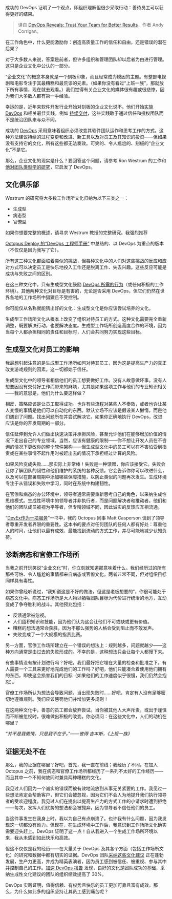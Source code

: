 
<!--
title: DevOps揭示：信任团队以获得更好的结果
cover: https://cdn.thenewstack.io/media/2024/06/c8614fac-red-stapler-devops-culture.jpg
-->

成功的 DevOps 证明了一个观点，即组织理解但很少采取行动：善待员工可以获得更好的结果。

> 译自 [DevOps Reveals: Trust Your Team for Better Results](https://thenewstack.io/devops-reveals-trust-your-team-for-better-results/)，作者 Andy Corrigan。

在工作角色中，什么更能激励你：创造高质量工作的信任和自由，还是错误的潜在后果？

对于大多数人来说，答案是前者，但许多组织和管理团队却以后者为由进行管理。这只是企业文化中公认的一部分。

“企业文化”的概念本身就是一个刻板印象，而且经常成为模因的主题。有整部电视剧和电影专注于其最糟糕和最荒谬的元素。（如果你没有看过“上班一族”，那就放下所有事情，现在就去观看。）我们觉得有关企业文化的媒体很有趣或很悲惨，因为我们大多数人都有第一手经验。

幸运的是，近年来软件开发行业开始对刻板的企业文化说不。他们开始[实施 DevOps](https://roadmap.sh/devops) 和相关最佳实践，例如 [持续交付](https://thenewstack.io/a-primer-continuous-integration-and-continuous-delivery-ci-cd/)，这些实践敢于通过信任和授权团队而不是统治团队来与众不同。

成功的 [DevOps](https://thenewstack.io/devops/) 采用意味着组织必须改变其软件团队运作和思考工作的方式。这种方法建议持续的过程变更和改进、新工具以及对员工及其知识的投资——但如果没有支持它的文化，所有这些都无法奏效。可笑的、令人尴尬的、刻板的“企业文化”不是它。

那么，企业文化的现实是什么？要回答这个问题，请参考 Ron Westrum 的工作和[他对团队类型学的研究](https://qualitysafety.bmj.com/content/13/suppl_2/ii22)，它启发了 DevOps。

## 文化俱乐部

Westrum 的研究将大多数工作场所文化归纳为以下三类之一：

- 生成型
- 病态型
- 官僚型

如果你想要完整的概述，请寻求 Westrum 教授的完整研究。我强烈推荐

[Octopus Deploy 的“DevOps 工程师手册”](https://octopus.com/devops/culture/workplace-topologies/) 中总结的、以 DevOps 为重点的版本（不仅仅是因为我写了它）。

所有这三种文化都面临着类似的挑战，但每种文化中的人们对这些挑战的反应和应对方式可以决定员工是快乐地投入工作还是脱离工作、失去兴趣。这些反应可能是成功与失败之间的区别。

在这三种文化中，只有生成型文化鼓励 [DevOps 所需的行为](https://thenewstack.io/best-practices-for-adopting-a-devops-culture/)（或任何积极的工作环境）。其他两种文化对目标是有害的，无论是否采用 DevOps，但它们仍然在世界各地的工作场所中猖獗且不受控制。

你可能仅从名称就能猜出好的文化：生成型文化是你应该尝试培养的文化。

生成型工作场所文化从根本上改变了组织对待员工的方式。这种文化需要完全重新调整，既要解决行动，也要解决态度。生成型工作场所创造高度合作的环境，因为当每个人都承担相同的责任和目标时，人们会共同努力实现这些目标。

## 生成型文化对员工的影响

我最想引起注意的是生成型工作场所如何对待其员工，因为这是提高生产力的真正改变游戏规则的因素。这一切都始于信任。

生成型文化中的领导者相信他们的员工想要做好工作。没有人故意做坏事。没有人想要因没有交付好工作而带来的麻烦，尤其是如果这项工作与他们的专业知识相关——我的意思是，他们为什么要这样做？

相反，策略应该是让员工取得成功。也许有些流程对某些人不奏效，或者也许让某人变慢的事情是他们可以自动化的东西。默认立场不应该是假设某人懒惰，而是他们遇到了问题。找出问题所在并尝试解决它。如果你正确地执行 DevOps，改进应该是你的开发周期的一部分。

信任延伸到允许人们做出快速决策并承担风险，甚至允许他们在能够增加价值的情况下走出自己的专业领域。当然，应该有健康的限制——你不想让开发人员在不咨询的情况下更改你的整个软件架构——但生成型文化中的员工可以在不害怕受到指责或在某些事情不起作用时被赶出去的情况下承担经过计算的风险。

如果风险变成失败……那实际上非常棒！失败是一种馈赠，你应该接受它。失败会让你了解团队的韧性和他们维护的系统的各种反馈。它会告诉你你可以改进什么，以及可以在部署周期中添加哪些保障措施，以防止类似的问题再次发生。生成环境专注于从错误和失败中学习，同时在系统中构建韧性。

在官僚和病态的办公环境中，领导者通常需要重新思考自己的角色，以采纳生成性思维模式。生成性环境中的领导者并非执行者，而是问题解决者和推动者。他们和他们的团队成员被视为平等者，但专精领域不同，因此诚实的反馈应互相流通。

“[DevEx作为一项服务](https://octopus.com/publications/devex-as-a-service)”一书中，我的 Octopus 同事 Matt Casperson 谈到了领导者尊重开发者界限的重要性。这本书的要点对任何团队的任何人都有好处：尊重他人的时间，让他们以最有成效、最能找到流动的方式工作，并尽可能地减少认知负荷。

## 诊断病态和官僚工作场所

当我之前开玩笑说“企业文化”时，你立刻就知道那意味着什么。我们经历过的所有那些可怕、令人尴尬的事情都来自病态或官僚文化。两者非常不同，但对组织目标同样具有毒性。

如果你曾经听说过，“我知道这是不好的做法，但这是老板想要的”，你很可能处于病态文化中。病态工作场所是大人物以牺牲团队目标为代价进行统治的地方，互动变成了争夺胜利的战斗。其他预兆包括：

- 反馈通常被忽视。
- 人们囤积知识和技能，因为他们认为这会让他们不可或缺或更有价值。
- 糟糕的想法通常会获胜，因为不那么强势的人格会受到阻止而不敢发声。
- 失败变成了一个大规模的指责比赛。

另一方面，官僚工作场所建立在一个错误的想法上：规则越多，问题就越少——这种方向通常是由过去的失败形成的。不幸的是，这种想法只会让每个人都慢下来。

有些事情没有按计划进行吗？好吧，我们最好把它埋在大量的检查和批准之下。有人需要一个工具来更好地完成他们的工作吗？好吧，他们只能凑合着使用他们拥有的东西，即使这会损害我们的目标（如果他们的工作速度似乎很慢，我们仍然会抱怨）。

官僚工作场所认为想法会导致问题，当出现失败时……好吧，肯定有人没有足够密切地遵循规则。我们应该惩罚他们并增加更多规则！

在这两种文化中，善意的员工都会放弃尝试。当你被其他人大声斥责，或出于谨慎而不断被忽视时，很难做出积极的改变。你必须问：在这些文化中，人们的动机在哪里？

*“并不是我懒惰。只是我不在乎。”——彼得·吉本斯，《上班一族》*

## 证据无处不在

那么，我的证据在哪里？好吧，首先，我一直在前线；我经历了不同。在加入 Octopus 之前，我在病态和官僚工作场所都经历了一系列不太好的工作经历——而且其中一个不知何故同时兼具两种糟糕的文化。

我见过人们因为一个诚实的错误而被有效地流放到从事无关紧要的工作。我见过一些想法肯定会帮助客户，但它们会被忽视，因为它们不会人为地提升我们执行领导者的受欢迎程度。我见过人们在提出以提高生产力的方式工作的小请求时遭到拒绝——每次，发挥人们优势的想法都会被抛弃，因为领导者不信任他们的员工。

当这件事发生在我身上时，我以为自己有点崩溃了。也许我有什么问题，因为我发现这一切都没有动力。但现在，在生成环境中工作后，我意识到工作场所文化确实需要迎头赶上。DevOps 证明了这一点！自从我进入一个生成工作场所环境以来，我从未感到如此快乐和高效。

但这不仅仅是我的经历——在大量关于 DevOps 及其各个方面（包括工作场所文化）的研究和数据中都有切实的证据。DevOps 团队[采纳这些文化建议](https://thenewstack.io/embrace-devops-culture-to-transform-your-business/) 正在蓬勃发展，生产力更高，并成为精英表演者，因为员工感到被信任、被重视、参与其中并控制自己的工作。[加速 DevOps 报告](https://cloud.google.com/devops/state-of-devops/?hl=en®ion=US) 发现，良好的文化是团队成功的基础，采纳生成性文化建议的团队的组织绩效提高了 30%。

DevOps 实践证明，值得信赖、有权势且快乐的员工更加可靠且富有成效。那么，为什么如此多的组织坚持让其员工感到痛苦呢？

